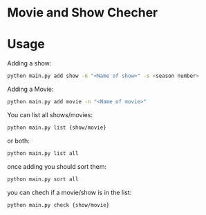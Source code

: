# Movie and Show Checher

# Usage

Adding a show:
```bash
python main.py add show -n "<Name of show>" -s <season number>  
```
Adding a Movie:
```bash
python main.py add movie -n "<Name of movie>" 
```

You can list all shows/movies:
```bash
python main.py list {show/movie}
```
or both:
```bash
python main.py list all
```

once adding you should sort them:
```bash
python main.py sort all
```

you can chech if a movie/show is in the list:
```bash
python main.py check {show/movie}
```
